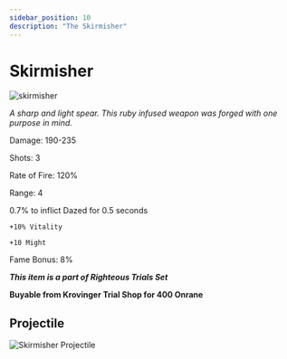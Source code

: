 ```yaml
---
sidebar_position: 10
description: "The Skirmisher"
---
```


# Skirmisher

![skirmisher](https://cdn.discordapp.com/attachments/1187552567295758487/1187889976843710485/Skirmisher.png?ex=659887c0&is=658612c0&hm=9924d0f30676cde71f1809b684c1060b278080129b9b76e4afa28781999a3bf0&)

<i>A sharp and light spear. This ruby infused weapon was forged with one purpose in mind.</i>

Damage: 190-235

Shots: 3

Rate of Fire: 120%

Range: 4

0.7% to inflict Dazed for 0.5 seconds

    +10% Vitality
    
    +10 Might

Fame Bonus: 8%

***This item is a part of Righteous Trials Set***

**Buyable from Krovinger Trial Shop for 400 Onrane**

## Projectile

![Skirmisher Projectile](https://cdn.discordapp.com/attachments/1160376179996496013/1187866869143711844/Skirmisher.gif?ex=6598723b&is=6585fd3b&hm=1defaaed89fde5bcc0c95af6914657d395d0c7c42cd4f5d483fb3bec9c6f4412&)
